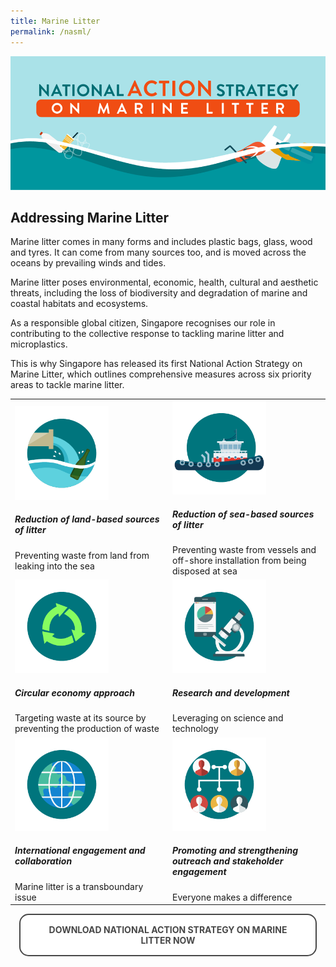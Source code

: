 ```yaml
---
title: Marine Litter
permalink: /nasml/
---  
```


<style>

.back {
  padding: 0 1em;
    background-position: center;
  background-size: cover;
  text-align: left;
  justify-content: center;
  align-items: center;
}
/* .back .button {
  background: linear-gradient(135deg, #1a9be6, #1a57e6);
}
.back .button:before {
  box-shadow: 0 0 10px 10px rgba(26, 87, 230, 0.25);
  background-color: rgba(26, 87, 230, 0.25);
} */
.card:hover .back {
  transform: rotateY(0deg);
}
.card:nth-child(even) .back {
  transform: rotateY(180deg);
}
/* .card:nth-child(even) .back .button {
  background: linear-gradient(135deg, #e61a80, #e61a3c);
}
.card:nth-child(even) .back .button:before {
  box-shadow: 0 0 10px 10px rgba(230, 26, 60, 0.25);
  background-color: rgba(230, 26, 60, 0.25);
} */
.card:nth-child(even):hover .back {
  transform: rotateY(0deg);
}


.button {
  cursor: pointer;
  -webkit-backface-visibility: hidden;
  backface-visibility: hidden;
  font: inherit;
  border: none;
  position: relative;
  transition: 300ms ease;
  color: #484848 !important;
  text-transform: uppercase;
  text-decoration: none;
  background: #ffffff;
  padding: 15px 20px;
  border: 2px solid #484848;
  display: inline-block;
  transition: all 0.4s ease 0s;
  border-radius: 15px;
  font-weight: bold;
  text-decoration: none !important;
}
.button:before {
  transition: 300ms ease;
  position: absolute;
  display: block;
  content: "";
  transform: translateZ(-40px);
  -webkit-backface-visibility: hidden;
  backface-visibility: hidden;
  height: calc(100% - 20px);
  width: calc(100% - 20px);
  border-radius: 100px;
  left: 10px;
  top: 16px;
}
.button:hover {
  transform: translateZ(55px);
  color: #ffffff !important;
  background: #4a96b0;
  border-color: #4a96b0 !important;
  transition: all 0.4s ease 0s;
  text-decoration: none;
}
.button:hover:before {
  transform: translateZ(-45px);
}
.button:active {
  transform: translateZ(20px);
}
.button:active:before {
  transform: translateZ(-20px);
  top: 10px;
}



</style>


<img src="/images/nasml/titlebar.png" alt="national action strategy titlebar">

<h2><b>Addressing Marine Litter</b></h2>

Marine litter comes in many forms and includes plastic bags, glass, wood and tyres. It can come from many sources too, and is moved across the oceans by prevailing winds and tides.

Marine litter poses environmental, economic, health, cultural and aesthetic threats, including the loss of biodiversity and degradation of marine and coastal habitats and ecosystems.

As a responsible global citizen, Singapore recognises our role in contributing to the collective response to tackling marine litter and microplastics. 

This is why Singapore has released its first National Action Strategy on Marine Litter, which outlines comprehensive measures across six priority areas to tackle marine litter.

<table>
     <tr>
           <td width="50%" text-align="center">
             <img src="/images/nasml/1.png" alt="Reduction of land-based sources of litter" style="width: 150px; height: 150px;">
              <h5>Reduction of land-based sources of litter</h5>
              Preventing waste from land from leaking into the sea</td>
           <td text-align="center">
             <img src="/images/nasml/2.png" alt="Reduction of sea-based sources of litter" style="width: 150px; height: 150px;">
             <h5>Reduction of sea-based sources of litter</h5>
Preventing waste from vessels and off-shore installation from being disposed at sea</td>
      </tr>
  <tr>
           <td text-align="center">
             <img src="/images/nasml/3.png" alt="Circular economy approach" style="width: 150px; height: 150px;">
              <h5>Circular economy approach</h5>
              Targeting waste at its source by preventing the production of waste</td>
           <td text-align="center">
             <img src="/images/nasml/4.png" alt="Research and development" style="width: 150px; height: 150px;">
             <h5>Research and development</h5>
             Leveraging on science and technology</td>
      </tr>
    <tr>
           <td text-align="center">
             <img src="/images/nasml/5.png" alt="International engagement and collaboration" style="width: 150px; height: 150px;">
              <h5>International engagement and collaboration</h5>
            Marine litter is a transboundary issue</td>
           <td text-align="center">
             <img src="/images/nasml/6.png" alt="outreach and stakeholder engagement" style="width: 150px; height: 150px;">
             <h5>Promoting and strengthening outreach and stakeholder engagement</h5>
             Everyone makes a difference</td>
      </tr>
</table>

<p></p>

<div class="back">
      <div align="center">
        <a href="/images/nasml/nasml.pdf"><button class="button">Download National Action Strategy on Marine Litter Now</button></a>
      </div>
    </div>
